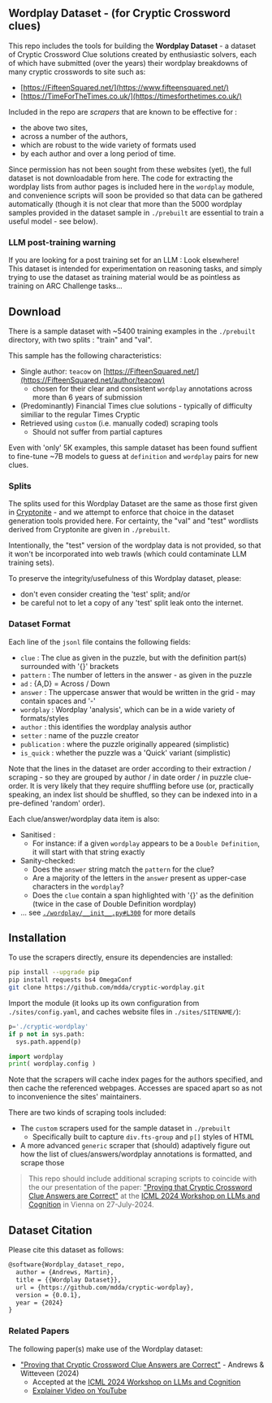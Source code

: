 ## Wordplay Dataset - (for Cryptic Crossword clues)

This repo includes the tools for building the **Wordplay Dataset** - 
a dataset of Cryptic Crossword Clue solutions 
created by enthusiastic solvers, 
each of which have submitted (over the years) their 
wordplay breakdowns of many cryptic crosswords to site such as:

* [https://FifteenSquared.net/](https://www.fifteensquared.net/)
* [https://TimeForTheTimes.co.uk/](https://timesforthetimes.co.uk/)

Included in the repo are _scrapers_ that are known to be effective for :
* the above two sites,
* across a number of the authors,
* which are robust to the wide variety of formats used
* by each author and over a long period of time.

Since permission has not been sought from these websites (yet), 
the full dataset is not downloadable from here. The code for extracting the wordplay lists from author pages
is included here in the `wordplay` module, and convenience scripts will soon be provided so that 
data can be gathered automatically (though it is not clear that more than the 5000 wordplay samples provided in the dataset sample in `./prebuilt` are essential to train a useful model - see below).


### LLM post-training warning

If you are looking for a post training set for an LLM : Look elsewhere!  
This dataset is intended for experimentation on reasoning tasks, 
and simply trying to use the dataset as training material 
would be as pointless as training on ARC Challenge tasks...  



## Download

There is a sample dataset with ~5400 training examples in the `./prebuilt` directory, with two splits : "train" and "val".

This sample has the following characteristics:
* Single author: `teacow` on [https://FifteenSquared.net/](https://FifteenSquared.net/author/teacow)
  + chosen for their clear and consistent `wordplay` annotations across more than 6 years of submission
* (Predominantly) Financial Times clue solutions - typically of difficulty similiar to the regular Times Cryptic
* Retrieved using `custom` (i.e. manually coded) scraping tools 
  + Should not suffer from partial captures

Even with 'only' 5K examples, this sample dataset has been found suffient to fine-tune ~7B models to guess at `definition` and `wordplay` pairs for new clues.  


### Splits

The splits used for this Wordplay Dataset are the same as those first given in [Cryptonite](https://github.com/aviaefrat/cryptonite) - and we attempt to enforce that choice in the dataset generation tools provided here.  For certainty, the "val" and "test" wordlists derived from Cryptonite are given
in `./prebuilt`.

Intentionally, the "test" version of the wordplay data is not provided, 
so that it won't be incorporated into web trawls (which could contaminate LLM training sets).

To preserve the integrity/usefulness of this Wordplay dataset, please: 
* don't even consider creating the 'test' split; and/or
* be careful not to let a copy of any 'test' split leak onto the internet.


### Dataset Format

Each line of the `jsonl` file contains the following fields:
* `clue` : The clue as given in the puzzle, but with the definition part(s) surrounded with '{}' brackets
* `pattern` : The number of letters in the answer - as given in the puzzle
* `ad` : {A,D} = Across / Down 
* `answer` : The uppercase answer that would be written in the grid - may contain spaces and '-'
* `wordplay` : Wordplay 'analysis', which can be in a wide variety of formats/styles
* `author` : this identifies the wordplay analysis author
* `setter` : name of the puzzle creator
* `publication` : where the puzzle originally appeared (simplistic)
* `is_quick` : whether the puzzle was a 'Quick' variant (simplistic)

Note that the lines in the dataset are order according to their extraction / scraping - so they
are grouped by author / in date order / in puzzle clue-order.  It is very likely that they 
require shuffling before use (or, practically speaking, an index list should be shuffled, so they
can be indexed into in a pre-defined 'random' order).

Each clue/answer/wordplay data item is also:
* Sanitised : 
  + For instance: if a given `wordplay` appears to be a `Double Definition`, it will start with that string exactly
* Sanity-checked:
  + Does the `answer` string match the `pattern` for the clue?
  + Are a majority of the letters in the `answer` present as upper-case characters in the `wordplay`?
  + Does the `clue` contain a span highlighted with '{}' as the definition (twice in the case of Double Definition wordplay)
* ... see [`./wordplay/__init__.py#L300`](/mdda/cryptic-wordplay/blob/main/wordplay/__init__.py#L300) for more details


## Installation

To use the scrapers directly, ensure its dependencies are installed:

```bash
pip install --upgrade pip
pip install requests bs4 OmegaConf
git clone https://github.com/mdda/cryptic-wordplay.git
```

Import the module (it looks up its own configuration from `./sites/config.yaml`, and caches website files in `./sites/SITENAME/`):

```python
p='./cryptic-wordplay'
if p not in sys.path:
  sys.path.append(p)

import wordplay
print( wordplay.config )
```

Note that the scrapers will cache index pages for the authors specified, and then cache the referenced
webpages.  Accesses are spaced apart so as not to inconvenience the sites' maintainers.

There are two kinds of scraping tools included: 
* The `custom` scrapers used for the sample dataset in `./prebuilt`
  + Specifically built to capture `div.fts-group` and `p[]` styles of HTML
* A more advanced `generic` scraper that (should) adaptively figure out how the list of clues/answers/wordplay annotations is formatted, and scrape those


> This repo should include additional scraping scripts to coincide with the our presentation of the paper:
> ["Proving that Cryptic Crossword Clue Answers are Correct"](https://arxiv.org/abs/2407.08824)
> at the [ICML 2024 Workshop on LLMs and Cognition](https://llm-cognition.github.io/) in Vienna on 27-July-2024.


## Dataset Citation

Please cite this dataset as follows:
```latex
@software{Wordplay_dataset_repo,
  author = {Andrews, Martin},
  title = {{Wordplay Dataset}},
  url = {https://github.com/mdda/cryptic-wordplay},
  version = {0.0.1},
  year = {2024}
}
```

### Related Papers

The following paper(s) make use of the Wordplay dataset:

* ["Proving that Cryptic Crossword Clue Answers are Correct"](https://arxiv.org/abs/2407.08824) - Andrews & Witteveen (2024)
  + Accepted at the [ICML 2024 Workshop on LLMs and Cognition](https://llm-cognition.github.io/)
  + [Explainer Video on YouTube](https://www.youtube.com/watch?v=vLITb6XDTQ8)

